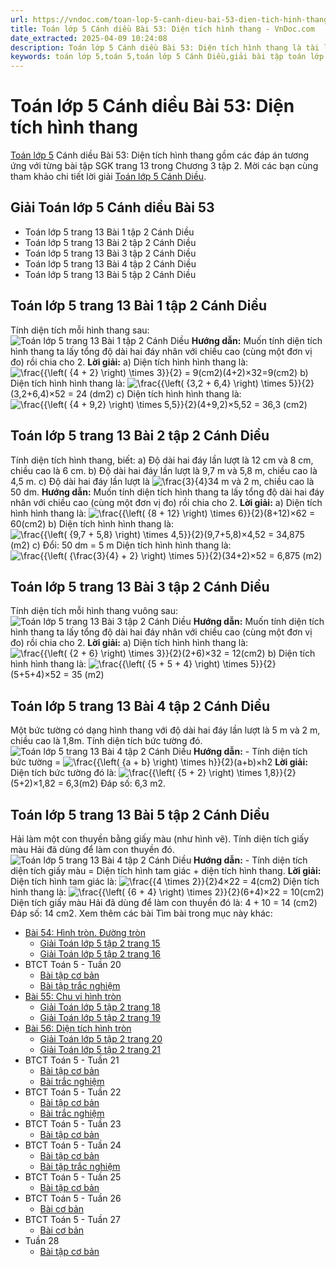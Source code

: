 ```yaml
---
url: https://vndoc.com/toan-lop-5-canh-dieu-bai-53-dien-tich-hinh-thang-335697
title: Toán lớp 5 Cánh diều Bài 53: Diện tích hình thang - VnDoc.com
date_extracted: 2025-04-09 10:24:08
description: Toán lớp 5 Cánh diều Bài 53: Diện tích hình thang là tài liệu được biên soạn có đáp án chi tiết giúp các em học sinh ôn tập, củng cố kiến thức, rèn luyện kỹ năng giải Toán 5 tập 2.
keywords: toán lớp 5,toán 5,toán lớp 5 Cánh Diều,giải bài tập toán lớp 5 cánh diều,giải toán lớp 5 cánh diều,toán lớp 5 sách cánh diều,toán 5 cánh diều,giải sách toán lớp 5 cánh diều,Toán lớp 5 cánh diều bài 53,Toán lớp 5 cánh diều trang 13,Giải Toán lớp 5 cánh diều trang 13,Diện tích hình thang trang 13 cánh diều lớp 5,bài tập Diện tích hình thang lớp 5 sách cánh diều
---
```


# Toán lớp 5 Cánh diều Bài 53: Diện tích hình thang
[Toán lớp 5](<https://vndoc.com/toan-lop5>) Cánh diều Bài 53: Diện tích hình thang gồm các đáp án tương ứng với từng bài tập SGK trang 13 trong Chương 3 tập 2. Mời các bạn cùng tham khảo chi tiết lời giải [Toán lớp 5 Cánh Diều](<https://vndoc.com/toan-lop-5-canh-dieu>).
## Giải Toán lớp 5 Cánh diều Bài 53
  * Toán lớp 5 trang 13 Bài 1 tập 2 Cánh Diều
  * Toán lớp 5 trang 13 Bài 2 tập 2 Cánh Diều
  * Toán lớp 5 trang 13 Bài 3 tập 2 Cánh Diều
  * Toán lớp 5 trang 13 Bài 4 tập 2 Cánh Diều
  * Toán lớp 5 trang 13 Bài 5 tập 2 Cánh Diều

## **Toán lớp 5 trang 13 Bài 1 tập 2 Cánh Diều**
Tính diện tích mỗi hình thang sau:
![Toán lớp 5 trang 13 Bài 1 tập 2 Cánh Diều](https://i.vdoc.vn/data/image/2025/02/04/bai-53-dien-tich-hinh-thang-1.jpg)
**Hướng dẫn:**
Muốn tính diện tích hình thang ta lấy tổng độ dài hai đáy nhân với chiều cao \(cùng một đơn vị đo\) rồi chia cho 2.
**Lời giải:**
a\) Diện tích hình hình thang là:
![\\frac{{\\left\( {4 + 2} \\right\) \\times 3}}{2} = 9\(cm2\)](https://i.vdoc.vn/data/image/blank.png)\(4+2\)×32=9\(cm2\)
b\) Diện tích hình hình thang là:
![\\frac{{\\left\( {3,2 + 6,4} \\right\) \\times 5}}{2}](https://i.vdoc.vn/data/image/blank.png)\(3,2+6,4\)×52 = 24 \(dm2\)
c\) Diện tích hình hình thang là:
![\\frac{{\\left\( {4 + 9,2} \\right\) \\times 5,5}}{2}](https://i.vdoc.vn/data/image/blank.png)\(4+9,2\)×5,52 = 36,3 \(cm2\)
## **Toán lớp 5 trang 13 Bài 2 tập 2 Cánh Diều**
Tính diện tích hình thang, biết:
a\) Độ dài hai đáy lần lượt là 12 cm và 8 cm, chiều cao là 6 cm.
b\) Độ dài hai đáy lần lượt là 9,7 m và 5,8 m, chiều cao là 4,5 m.
c\) Độ dài hai đáy lần lượt là ![\\frac{3}{4}](https://i.vdoc.vn/data/image/blank.png)34 m và 2 m, chiều cao là 50 dm.
**Hướng dẫn:**
Muốn tính diện tích hình thang ta lấy tổng độ dài hai đáy nhân với chiều cao \(cùng một đơn vị đo\) rồi chia cho 2.
**Lời giải:**
a\) Diện tích hình hình thang là:
![\\frac{{\\left\( {8 + 12} \\right\) \\times 6}}{2}](https://i.vdoc.vn/data/image/blank.png)\(8+12\)×62 = 60\(cm2\)
b\) Diện tích hình hình thang là:
![\\frac{{\\left\( {9,7 + 5,8} \\right\) \\times 4,5}}{2}](https://i.vdoc.vn/data/image/blank.png)\(9,7+5,8\)×4,52 = 34,875 \(m2\)
c\) Đổi: 50 dm = 5 m
Diện tích hình hình thang là:
![\\frac{{\\left\( {\\frac{3}{4} + 2} \\right\) \\times 5}}{2}](https://i.vdoc.vn/data/image/blank.png)\(34+2\)×52 = 6,875 \(m2\)
## **Toán lớp 5 trang 13 Bài 3 tập 2 Cánh Diều**
Tính diện tích mỗi hình thang vuông sau:
![Toán lớp 5 trang 13 Bài 3 tập 2 Cánh Diều](https://i.vdoc.vn/data/image/2025/02/04/bai-53-dien-tich-hinh-thang-2.jpg)
**Hướng dẫn:**
Muốn tính diện tích hình thang ta lấy tổng độ dài hai đáy nhân với chiều cao \(cùng một đơn vị đo\) rồi chia cho 2.
**Lời giải:**
a\) Diện tích hình hình thang là:
![\\frac{{\\left\( {2 + 6} \\right\) \\times 3}}{2}](https://i.vdoc.vn/data/image/blank.png)\(2+6\)×32 = 12\(cm2\)
b\) Diện tích hình hình thang là:
![\\frac{{\\left\( {5 + 5 + 4} \\right\) \\times 5}}{2}](https://i.vdoc.vn/data/image/blank.png)\(5+5+4\)×52 = 35 \(m2\)
## **Toán lớp 5 trang 13 Bài 4 tập 2 Cánh Diều**
Một bức tường có dạng hình thang với độ dài hai đáy lần lượt là 5 m và 2 m, chiều cao là 1,8m. Tính diện tích bức tường đó.
![Toán lớp 5 trang 13 Bài 4 tập 2 Cánh Diều](https://i.vdoc.vn/data/image/2025/02/04/bai-53-dien-tich-hinh-thang-3.jpg)
**Hướng dẫn:**
\- Tính diện tích bức tường = ![\\frac{{\\left\( {a + b} \\right\) \\times h}}{2}](https://i.vdoc.vn/data/image/blank.png)\(a+b\)×h2
**Lời giải:**
Diện tích bức tường đó là:
![\\frac{{\\left\( {5 + 2} \\right\) \\times 1,8}}{2}](https://i.vdoc.vn/data/image/blank.png)\(5+2\)×1,82 = 6,3\(m2\)
Đáp số: 6,3 m2.
## **Toán lớp 5 trang 13 Bài 5 tập 2 Cánh Diều**
Hải làm một con thuyền bằng giấy màu \(như hình vẽ\). Tính diện tích giấy màu Hải đã dùng để làm con thuyền đó.
![Toán lớp 5 trang 13 Bài 4 tập 2 Cánh Diều](https://i.vdoc.vn/data/image/2025/02/04/bai-53-dien-tich-hinh-thang-4.jpg)
**Hướng dẫn:**
\- Tính diện tích diện tích giấy màu = Diện tích hình tam giác + diện tích hình thang.
**Lời giải:**
Diện tích hình tam giác là:
![\\frac{{4 \\times 2}}{2}](https://i.vdoc.vn/data/image/blank.png)4×22 = 4\(cm2\)
Diện tích hình thang là:
![\\frac{{\\left\( {6 + 4} \\right\) \\times 2}}{2}](https://i.vdoc.vn/data/image/blank.png)\(6+4\)×22 = 10\(cm2\)
Diện tích giấy màu Hải đã dùng để làm con thuyền đó là:
4 + 10 = 14 \(cm2\)
Đáp số: 14 cm2.
Xem thêm các bài Tìm bài trong mục này khác:
  * [Bài 54: Hình tròn. Đường tròn](</toan-lop-5-canh-dieu-bai-54-hinh-tron-duong-tron-335703>)
    * [Giải Toán lớp 5 tập 2 trang 15](</giai-toan-lop-5-tap-2-trang-15-canh-dieu-335784>)
    * [Giải Toán lớp 5 tập 2 trang 16](</giai-toan-lop-5-tap-2-trang-16-canh-dieu-335786>)
  * BTCT Toán 5 - Tuần 20
    * [Bài tập cơ bản](</bai-tap-cuoi-tuan-mon-toan-lop-5-tuan-20-de-2-160745>)
    * [Bài tập trắc nghiệm](</bai-tap-cuoi-tuan-toan-lop-5-canh-dieu-tuan-20-335714>)
  * [Bài 55: Chu vi hình tròn](</giai-toan-lop-5-vnen-bai-62-chu-vi-hinh-tron-189459>)
    * [Giải Toán lớp 5 tập 2 trang 18](</giai-toan-lop-5-tap-2-trang-18-canh-dieu-335834>)
    * [Giải Toán lớp 5 tập 2 trang 19](</giai-toan-lop-5-tap-2-trang-19-canh-dieu-335839>)
  * [Bài 56: Diện tích hình tròn](</giai-toan-lop-5-vnen-bai-63-dien-tich-hinh-tron-189828>)
    * [Giải Toán lớp 5 tập 2 trang 20](</giai-toan-lop-5-tap-2-trang-20-canh-dieu-335851>)
    * [Giải Toán lớp 5 tập 2 trang 21](</giai-toan-lop-5-tap-2-trang-21-canh-dieu-335904>)
  * BTCT Toán 5 - Tuần 21
    * [Bài tập cơ bản](</bai-tap-cuoi-tuan-mon-toan-lop-5-tuan-21-de-2-161303>)
    * [Bài trắc nghiệm](</bai-tap-cuoi-tuan-toan-lop-5-canh-dieu-tuan-21-336399>)
  * BTCT Toán 5 - Tuần 22
    * [Bài tập cơ bản](</bai-tap-cuoi-tuan-mon-toan-lop-5-tuan-22-de-2-162395>)
    * [Bài trắc nghiệm](</bai-tap-cuoi-tuan-toan-lop-5-canh-dieu-tuan-22-336572>)
  * BTCT Toán 5 - Tuần 23
    * [Bài tập cơ bản](</bai-tap-cuoi-tuan-mon-toan-lop-5-tuan-23-de-2-162588>)
  * BTCT Toán 5 - Tuần 24
    * [Bài tập cơ bản](</bai-tap-cuoi-tuan-mon-toan-lop-5-canh-dieu-tuan-24-337819>)
    * [Bài tập trắc nghiệm](</bai-tap-cuoi-tuan-toan-lop-5-canh-dieu-tuan-24-337873>)
  * BTCT Toán 5 - Tuần 25
    * [Bài tập cơ bản](</bai-tap-cuoi-tuan-mon-toan-lop-5-tuan-25-de-2-164143>)
  * BTCT Toán 5 - Tuần 26
    * [Bài cơ bản](</bai-tap-cuoi-tuan-mon-toan-lop-5-tuan-26-de-2-164562>)
  * BTCT Toán 5 - Tuần 27
    * [Bài cơ bản](</bai-tap-cuoi-tuan-mon-toan-lop-5-tuan-27-de-2-165135>)
  * Tuần 28
    * [Bài tập cơ bản](</bai-tap-cuoi-tuan-mon-toan-lop-5-canh-dieu-tuan-28-339935>)

